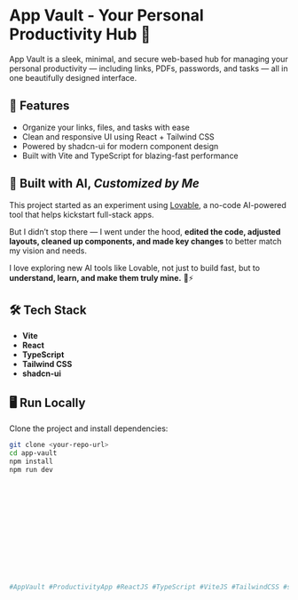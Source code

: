 # App Vault - Your Personal Productivity Hub 🔐

App Vault is a sleek, minimal, and secure web-based hub for managing your personal productivity — including links, PDFs, passwords, and tasks — all in one beautifully designed interface.

## 🔧 Features

- Organize your links, files, and tasks with ease  
- Clean and responsive UI using React + Tailwind CSS  
- Powered by shadcn-ui for modern component design  
- Built with Vite and TypeScript for blazing-fast performance

## 🚀 Built with AI, *Customized by Me*

This project started as an experiment using [Lovable](https://lovable.dev), a no-code AI-powered tool that helps kickstart full-stack apps.

But I didn’t stop there — I went under the hood, **edited the code, adjusted layouts, cleaned up components, and made key changes** to better match my vision and needs.

I love exploring new AI tools like Lovable, not just to build fast, but to **understand, learn, and make them truly mine.** 🧠⚡

## 🛠️ Tech Stack

- **Vite**  
- **React**  
- **TypeScript**  
- **Tailwind CSS**  
- **shadcn-ui**

## 🖥️ Run Locally

Clone the project and install dependencies:

```bash
git clone <your-repo-url>
cd app-vault
npm install
npm run dev














#AppVault #ProductivityApp #ReactJS #TypeScript #ViteJS #TailwindCSS #shadcnUI #FrontendDev #Fullstack #OpenSource #GitHubProjects #JavaScript #BuiltWithAI #LovableDev #AIDevTools #NoCodeTools #AITools #AIProductivity #LowCodePlatform #AIBuilder #AIAssistedCoding #TaskManager #LinkVault #FileOrganizer #PersonalDashboard #SecureStorage #DigitalOrganizer #TaskTracker #MadeWithAI #CustomWebApp #CodeWithMe #CodeExploration #DevJourney #DevPortfolio #TechExplorer #LearningByBuilding
